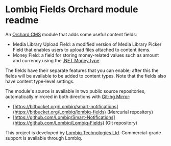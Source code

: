 # Lombiq Fields Orchard module readme



An [Orchard CMS](http://orchardproject.net/) module that adds some useful content fields:

- Media Library Upload Field: a modified version of Media Library Picker Field that enables users to upload files attached to content items.
- Money Field: a field for storing money-related values such as amount and currency using the [.NET Money type](https://bitbucket.org/rplaire/money-type-for-the-clr).

The fields have their separate features that you can enable; after this the fields will be available to be added to content types. Note that the fields also have content type-level settings.

The module's source is available in two public source repositories, automatically mirrored in both directions with [Git-hg Mirror](https://githgmirror.com):

- [https://bitbucket.org/Lombiq/smart-notifications](https://bitbucket.org/Lombiq/lombiq-fields) (Mercurial repository)
- [https://github.com/Lombiq/Smart-Notifications](https://github.com/Lombiq/Lombiq-Fields) (Git repository)

This project is developed by [Lombiq Technologies Ltd](http://lombiq.com/). Commercial-grade support is available through Lombiq.